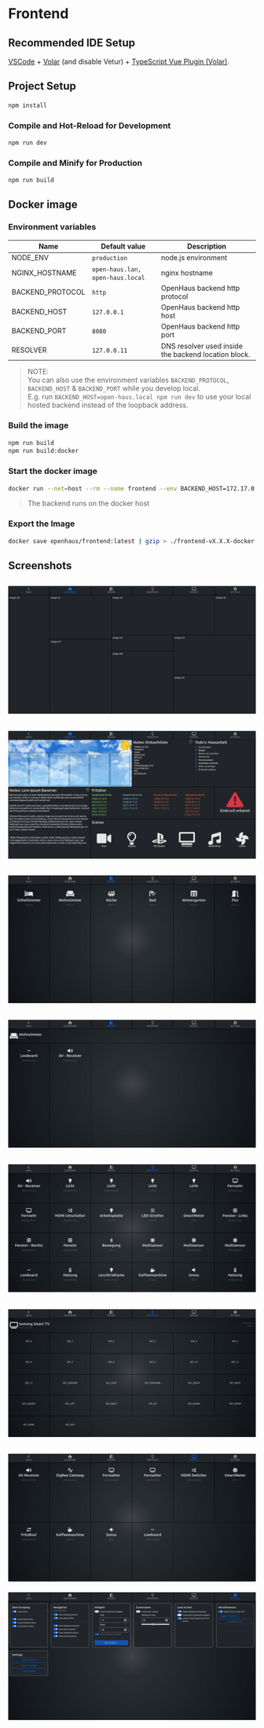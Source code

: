 # Frontend

## Recommended IDE Setup

[VSCode](https://code.visualstudio.com/) + [Volar](https://marketplace.visualstudio.com/items?itemName=johnsoncodehk.volar) (and disable Vetur) + [TypeScript Vue Plugin (Volar)](https://marketplace.visualstudio.com/items?itemName=johnsoncodehk.vscode-typescript-vue-plugin).

## Project Setup

```sh
npm install
```

### Compile and Hot-Reload for Development

```sh
npm run dev
```

### Compile and Minify for Production

```sh
npm run build
```

## Docker image

### Environment variables
| Name             | Default value                    | Description                                          |
| ---------------- | -------------------------------- | ---------------------------------------------------- |
| NODE_ENV         | `production`                     | node.js environment                                  |
| NGINX_HOSTNAME   | `open-haus.lan, open-haus.local` | nginx hostname                                       |
| BACKEND_PROTOCOL | `http`                           | OpenHaus backend http protocol                       |
| BACKEND_HOST     | `127.0.0.1`                      | OpenHaus backend http host                           |
| BACKEND_PORT     | `8080`                           | OpenHaus backend http port                           |
| RESOLVER         | `127.0.0.11`                     | DNS resolver used inside the backend location block. |

> NOTE:<br />
> You can also use the environment variables `BACKEND_PROTOCOL`, `BACKEND_HOST` & `BACKEND_PORT` while you develop local.<br />
> E.g. run `BACKEND_HOST=open-haus.local npm run dev` to use your local hosted backend instead of the loopback address.

### Build the image
```sh
npm run build
npm run build:docker
```

### Start the docker image
```sh
docker run --net=host --rm --name frontend --env BACKEND_HOST=172.17.0.1 openhaus/frontend:latest
```
> The backend runs on the docker host

### Export the Image
```sh
docker save openhaus/frontend:latest | gzip > ./frontend-vX.X.X-docker.tgz
```

## Screenshots
![Dashboard](./docs/img/dashboard.png)
--
![Dashboard-Widgets](./docs/img/dashboard-widgets.png)
--
![Rooms](./docs/img/rooms.png)
--
![Room-Infobar](./docs/img/room-infobar.png)
--
![Endpoints](./docs/img/endpoints.png)
--
![EndpointInfobar](./docs/img/endpoint-inforbar.png)
--
![Devices](./docs/img/devices.png)
--
![Devices](./docs/img/settings.png)
<br /><br />
